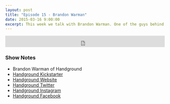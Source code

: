 ```yaml
---
layout: post
title: "Episode 15 - Brandon Warman"
date: 2015-03-16 9:00:00
excerpt: This week we talk with Brandon Warman. One of the guys behind the highly successful Kickstarter project Handground Coffee Grinder. Raising just over three hundred thousand dollars, we talk about the crowd sourced idea behind the grinder.
---
```


<iframe frameborder='0' height='36px' scrolling='no' seamless src='https://simplecast.fm/e/9306?style=dark' width='100%'></iframe>

### Show Notes

- Brandon Warman of Handground
- [Handground Kickstarter](https://www.kickstarter.com/projects/handground/precision-coffee-grinder-better-grind-more-flavor)
- [Handground Website](http://handground.com/)
- [Handground Twitter](https://twitter.com/handground)
- [Handground Instagram](https://instagram.com/handground/)
- [Handground Facebook](https://www.facebook.com/handground)